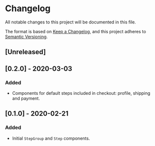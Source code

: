 # Changelog
All notable changes to this project will be documented in this file.

The format is based on [Keep a Changelog](https://keepachangelog.com/en/1.0.0/),
and this project adheres to [Semantic Versioning](https://semver.org/spec/v2.0.0.html).

## [Unreleased]

## [0.2.0] - 2020-03-03

### Added

- Components for default steps included in checkout: profile, shipping and payment.

## [0.1.0] - 2020-02-21

### Added

- Initial `StepGroup` and `Step` components.
